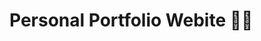 # Personal Portfolio Webite 🤘🏻
<!-- 
### Helpful links
* [GraphiQL in Dev](http://localhost:8000/__graphql) -->